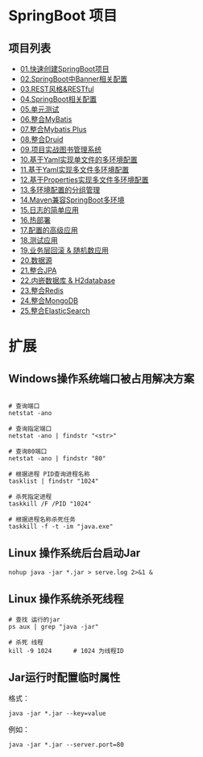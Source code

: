 # SpringBoot 项目

## 项目列表

+ [01.快速创建SpringBoot项目](./01.HelloWorld)
+ [02.SpringBoot中Banner相关配置](./02.Banner)
+ [03.REST风格&RESTful](./03.RESTful)
+ [04.SpringBoot相关配置](./04.Configuration)
+ [05.单元测试](./05.JUnit)
+ [06.整合MyBatis](./06.MyBatis)
+ [07.整合Mybatis Plus](./07.MyBatisPlus)
+ [08.整合Druid](./08.Druid)
+ [09.项目实战图书管理系统](./09.BookSystem)
+ [10.基于Yaml实现单文件的多环境配置](./10.MultiEnvWithSingletonFile)
+ [11.基于Yaml实现多文件多环境配置](./11.MultiEnvWithFilesForYaml)
+ [12.基于Properties实现多文件多环境配置](./12.MultiEnvWithFilesForProperties)
+ [13.多环境配置的分组管理](./13.MultiEnvWithGroup)
+ [14.Maven兼容SpringBoot多环境](./14.MuitiEnvWithMaven)
+ [15.日志的简单应用](./15.Log)
+ [16.热部署](./16.hotDeploy)
+ [17.配置的高级应用](./17.ConfigurationProperties)
+ [18.测试应用](./18.test)
+ [19.业务层回滚 & 随机数应用](./19.test-rollback)
+ [20.数据源](./20.datasource)
+ [21.整合JPA](./21.jdbcTemplate)
+ [22.内嵌数据库 & H2database](./22.h2)
+ [23.整合Redis](./23.Redis)
+ [24.整合MongoDB](./24.MongoDB)
+ [25.整合ElasticSearch](./25.ES)

# 扩展

## Windows操作系统端口被占用解决方案

```shell

# 查询端口
netstat -ano

# 查询指定端口
netstat -ano | findstr "<str>"

# 查询80端口
netstat -ano | findstr "80"

# 根据进程 PID查询进程名称
tasklist | findstr "1024"

# 杀死指定进程
taskkill /F /PID "1024"

# 根据进程名称杀死任务
taskkill -f -t -im "java.exe"

```


## Linux 操作系统后台启动Jar

```shell
nohup java -jar *.jar > serve.log 2>&1 &
```


## Linux 操作系统杀死线程
```shell
# 查找 运行的jar
ps aux | grep "java -jar"

# 杀死 线程
kill -9 1024      # 1024 为线程ID
```

## Jar运行时配置临时属性

格式：
```shell
java -jar *.jar --key=value
```

例如：
```shell
java -jar *.jar --server.port=80
```